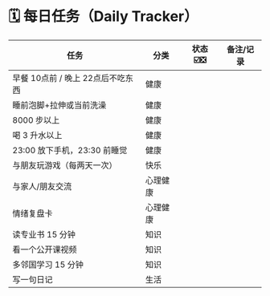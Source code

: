 # **🗓️ 每日任务（Daily Tracker）**

| 任务                    | 分类   | 状态 ☑️❎️ | 备注/记录 |
| --------------------- | ---- | ------- | ----- |
| 早餐 10点前 / 晚上 22点后不吃东西 | 健康   |         |       |
| 睡前泡脚+拉伸或当前洗澡          | 健康   |         |       |
| 8000 步以上              | 健康   |         |       |
| 喝 3 升水以上              | 健康   |         |       |
| 23:00 放下手机，23:30 前睡觉  | 健康   |         |       |
| 与朋友玩游戏（每两天一次）         | 快乐   |         |       |
| 与家人/朋友交流              | 心理健康 |         |       |
| 情绪复盘卡                 | 心理健康 |         |       |
| 读专业书 15 分钟            | 知识   |         |       |
| 看一个公开课视频              | 知识   |         |       |
| 多邻国学习 15 分钟           | 知识   |         |       |
| 写一句日记                 | 生活   |         |       |
